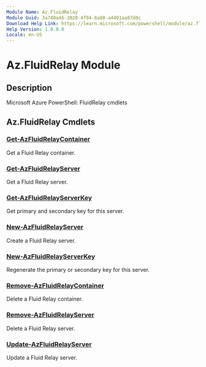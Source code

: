 ```yaml
---
Module Name: Az.FluidRelay
Module Guid: 3a740a46-3020-4f94-8a80-a4491aa87d0c
Download Help Link: https://learn.microsoft.com/powershell/module/az.fluidrelay
Help Version: 1.0.0.0
Locale: en-US
---
```


# Az.FluidRelay Module
## Description
Microsoft Azure PowerShell: FluidRelay cmdlets

## Az.FluidRelay Cmdlets
### [Get-AzFluidRelayContainer](Get-AzFluidRelayContainer.md)
Get a Fluid Relay container.

### [Get-AzFluidRelayServer](Get-AzFluidRelayServer.md)
Get a Fluid Relay server.

### [Get-AzFluidRelayServerKey](Get-AzFluidRelayServerKey.md)
Get primary and secondary key for this server.

### [New-AzFluidRelayServer](New-AzFluidRelayServer.md)
Create a Fluid Relay server.

### [New-AzFluidRelayServerKey](New-AzFluidRelayServerKey.md)
Regenerate the primary or secondary key for this server.

### [Remove-AzFluidRelayContainer](Remove-AzFluidRelayContainer.md)
Delete a Fluid Relay container.

### [Remove-AzFluidRelayServer](Remove-AzFluidRelayServer.md)
Delete a Fluid Relay server.

### [Update-AzFluidRelayServer](Update-AzFluidRelayServer.md)
Update a Fluid Relay server.


